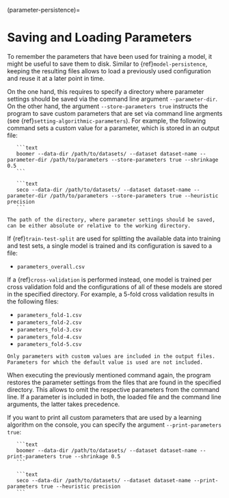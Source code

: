 (parameter-persistence)=

# Saving and Loading Parameters

To remember the parameters that have been used for training a model, it might be useful to save them to disk. Similar to {ref}`model-persistence`, keeping the resulting files allows to load a previously used configuration and reuse it at a later point in time.

On the one hand, this requires to specify a directory where parameter settings should be saved via the command line argument `--parameter-dir`. On the other hand, the argument `--store-parameters true` instructs the program to save custom parameters that are set via command line argments (see {ref}`setting-algorithmic-parameters`). For example, the following command sets a custom value for a parameter, which is stored in an output file:

````{tab} BOOMER
   ```text
   boomer --data-dir /path/to/datasets/ --dataset dataset-name --parameter-dir /path/to/parameters --store-parameters true --shrinkage 0.5
   ```
````

````{tab} SeCo
   ```text
   seco --data-dir /path/to/datasets/ --dataset dataset-name --parameter-dir /path/to/parameters --store-parameters true --heuristic precision
   ```
````

```{note}
The path of the directory, where parameter settings should be saved, can be either absolute or relative to the working directory.
```

If {ref}`train-test-split` are used for splitting the available data into training and test sets, a single model is trained and its configuration is saved to a file:

- `parameters_overall.csv`

If a {ref}`cross-validation` is performed instead, one model is trained per cross validation fold and the configurations of all of these models are stored in the specified directory. For example, a 5-fold cross validation results in the following files:

- `parameters_fold-1.csv`
- `parameters_fold-2.csv`
- `parameters_fold-3.csv`
- `parameters_fold-4.csv`
- `parameters_fold-5.csv`

```{note}
Only parameters with custom values are included in the output files. Parameters for which the default value is used are not included.
```

When executing the previously mentioned command again, the program restores the parameter settings from the files that are found in the specified directory. This allows to omit the respective parameters from the command line. If a parameter is included in both, the loaded file and the command line arguments, the latter takes precedence.

If you want to print all custom parameters that are used by a learning algorithm on the console, you can specify the argument `--print-parameters true`:

````{tab} BOOMER
   ```text
   boomer --data-dir /path/to/datasets/ --dataset dataset-name --print-parameters true --shrinkage 0.5
   ```
````

````{tab} SeCo
   ```text
   seco --data-dir /path/to/datasets/ --dataset dataset-name --print-parameters true --heuristic precision
   ```
````
